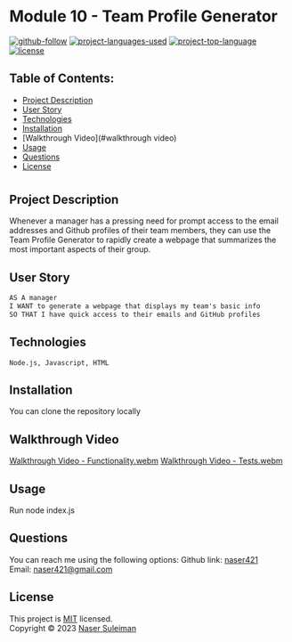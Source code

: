 # Module 10 - Team Profile Generator

[![github-follow](https://img.shields.io/github/followers/naser421?label=Follow&logoColor=purple&style=social)](https://github.com/naser421)
[![project-languages-used](https://img.shields.io/github/languages/count/naser421/Team-Profile-Generator?color=important)](https://github.com/naser421/Team-Profile-Generator)
[![project-top-language](https://img.shields.io/github/languages/top/naser421/Team-Profile-Generator?color=blueviolet)](https://github.com/naser421/Team-Profile-Generator)
[![license](https://img.shields.io/badge/License-MIT-brightgreen.svg)](https://choosealicense.com/licenses/mit/)

## Table of Contents:

- [ Project Description ](#Project-Description)
- [ User Story ](#User-Story)
- [ Technologies ](#Technologies)
- [ Installation ](#Installation)
- [Walkthrough Video](#walkthrough video)
- [ Usage ](#Usage)
- [ Questions ](#Questions)
- [ License ](#License)

#

## Project Description

Whenever a manager has a pressing need for prompt access to the email addresses and Github profiles of their team members, they can use the Team Profile Generator to rapidly create a webpage that summarizes the most important aspects of their group.

## User Story

```md
AS A manager
I WANT to generate a webpage that displays my team's basic info
SO THAT I have quick access to their emails and GitHub profiles
```

## Technologies

```
Node.js, Javascript, HTML
```

## Installation

You can clone the repository locally

## Walkthrough Video
[Walkthrough Video - Functionality.webm](https://user-images.githubusercontent.com/112986806/222432063-90fa3f68-67ac-4799-96d8-76074ca56cfd.webm)
[Walkthrough Video - Tests.webm](https://user-images.githubusercontent.com/112986806/222432532-066f318c-edf3-4f7d-bc02-fd78524e4d0b.webm)

## Usage

Run node index.js

## Questions

You can reach me using the following options:
Github link: [naser421](https://github.com/naser421)<br>
Email: naser421@gmail.com

## License

This project is [MIT](https://choosealicense.com/licenses/mit/) licensed.<br />
Copyright © 2023 [Naser Suleiman](https://github.com/naser421) 
